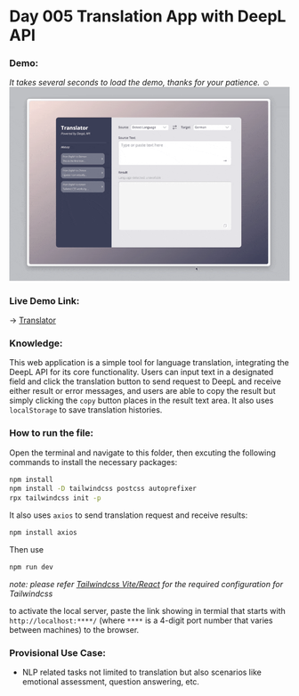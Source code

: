 # Day 005 Translation App with DeepL API

### Demo:
*It takes several seconds to load the demo, thanks for your patience.* :relaxed:
<img src="./gif/005_translation_app.gif" alt="Demo gif">

### Live Demo Link: 
-> [Translator](https://github.com/clickvisionstudio/005_translator)

### Knowledge:
This web application is a simple tool for language translation, integrating the DeepL API for its core functionality. Users can input text in a designated field and click the translation button to send request to DeepL and receive either result or error messages, and users are able to copy the result but simply clicking the `copy` button places in the result text area. It also uses `localStorage` to save translation histories. 

### How to run the file:
Open the terminal and navigate to this folder, then excuting the following commands to install the necessary packages:
```bash
npm install
npm install -D tailwindcss postcss autoprefixer
rpx tailwindcss init -p
```

It also uses `axios` to send translation request and receive results:
```bash
npm install axios
```

Then use
```bash
npm run dev
```
*note: please refer [Tailwindcss Vite/React](https://tailwindcss.com/docs/guides/vite#react) for the required configuration for Tailwindcss*

to activate the local server, paste the link showing in termial that starts with ``http://localhost:****/`` (where `****` is a 4-digit port number that varies between machines) to the browser.

### Provisional Use Case:
- NLP related tasks not limited to translation but also scenarios like emotional assessment, question answering, etc.
